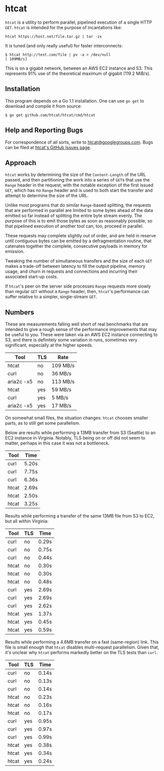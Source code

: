 # htcat #

`htcat` is a utility to perform parallel, pipelined execution of a
single HTTP `GET`.  `htcat` is intended for the purpose of
incantations like:

    htcat https://host.net/file.tar.gz | tar -zx

It is tuned (and only really useful) for faster interconnects:

    $ htcat http://test.com/file | pv -a > /dev/null
    [ 109MB/s]

This is on a gigabit network, between an AWS EC2 instance and S3.
This represents 91% use of the theoretical maximum of gigabit (119.2
MiB/s).

## Installation ##

This program depends on a Go 1.1 installation.  One can use `go get`
to download and compile it from source:

    $ go get github.com/htcat/htcat/cmd/htcat

## Help and Reporting Bugs ##

For correspondence of all sorts, write to <htcat@googlegroups.com>.
Bugs can be filed at
[htcat's GitHub Issues page](https://github.com/htcat/htcat/issues).

## Approach ##

`htcat` works by determining the size of the `Content-Length` of the
URL passed, and then partitioning the work into a series of `GET`s
that use the `Range` header in the request, with the notable exception
of the first issued `GET`, which has no `Range` header and is used to
both start the transfer and attempt to determine the size of the URL.

Unlike most programs that do similar `Range`-based splitting, the
requests that are performed in parallel are limited to some bytes
ahead of the data emitted so far instead of splitting the entire byte
stream evenly.  The purpose of this is to emit those bytes as soon as
reasonably possible, so that pipelined execution of another tool can,
too, proceed in parallel.

These requests may complete slightly out of order, and are held in
reserve until contiguous bytes can be emitted by a defragmentation
routine, that catenates together the complete, consecutive payloads in
memory for emission.

Tweaking the number of simultaneous transfers and the size of each
`GET` makes a trade-off between latency to fill the output pipeline,
memory usage, and churn in requests and connections and incurring
their associated start-up costs.

If `htcat`'s peer on the server side processes `Range` requests more
slowly than regular `GET` without a `Range` header, then, `htcat`'s
performance can suffer relative to a simpler, single-stream `GET`.

## Numbers ##

These are measurements falling well short of real benchmarks that are
intended to give a rough sense of the performance improvements that
may be useful to you.  These were taken via an AWS EC2 instance
connecting to S3, and there is definitely some variation in runs,
sometimes very significant, especially at the higher speeds.

|Tool       | TLS | Rate     |
|-----------|-----|----------|
|htcat      | no  | 109 MB/s |
|curl       | no  | 36 MB/s  |
|aria2c -x5 | no  | 113 MB/s |
|htcat      | yes | 59 MB/s  |
|curl       | yes | 5 MB/s   |
|aria2c -x5 | yes | 17 MB/s  |

On somewhat small files, the situation changes: `htcat` chooses
smaller parts, as to still get some parallelism.

Below are results while performing a 13MB transfer from S3 (Seattle)
to an EC2 instance in Virginia.  Notably, TLS being on or off did not
seem to matter, perhaps in this case it was not a bottleneck.

| Tool   | Time     |
|--------|----------|
| curl   | 5.20s    |
| curl   | 7.75s    |
| curl   | 6.36s    |
| htcat  | 2.69s    |
| htcat  | 2.50s    |
| htcat  | 3.25s    |

Results while performing a transfer of the same 13MB file from S3 to
EC2, but all within Virginia:

| Tool       | TLS | Time     |
|------------|-----|----------|
| curl       | no  | 0.29s    |
| curl       | no  | 0.75s    |
| curl       | no  | 0.44s    |
| htcat      | no  | 0.30s    |
| htcat      | no  | 0.30s    |
| htcat      | no  | 0.48s    |
| curl       | yes | 2.69s    |
| curl       | yes | 2.69s    |
| curl       | yes | 2.62s    |
| htcat      | yes | 1.37s    |
| htcat      | yes | 0.45s    |
| htcat      | yes | 0.59s    |

Results while performing a 4.6MB transfer on a fast (same-region)
link.  This file is small enough that `htcat` disables multi-request
parallelism.  Given that, it's unclear why `htcat` performs markedly
better on the TLS tests than `curl`.

| Tool       | TLS | Time     |
|------------|-----|----------|
| curl       | no  | 0.14s    |
| curl       | no  | 0.13s    |
| curl       | no  | 0.14s    |
| htcat      | no  | 0.23s    |
| htcat      | no  | 0.16s    |
| htcat      | no  | 0.17s    |
| curl       | yes | 0.95s    |
| curl       | yes | 0.97s    |
| curl       | yes | 0.99s    |
| htcat      | yes | 0.38s    |
| htcat      | yes | 0.34s    |
| htcat      | yes | 0.24s    |
